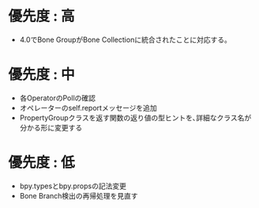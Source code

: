 # 優先度 : 高
- 4.0でBone GroupがBone Collectionに統合されたことに対応する｡


# 優先度 : 中
- 各OperatorのPollの確認
- オペレーターのself.reportメッセージを追加
- PropertyGroupクラスを返す関数の返り値の型ヒントを､詳細なクラス名が分かる形に変更する


# 優先度 : 低
- bpy.typesとbpy.propsの記法変更
- Bone Branch検出の再帰処理を見直す
